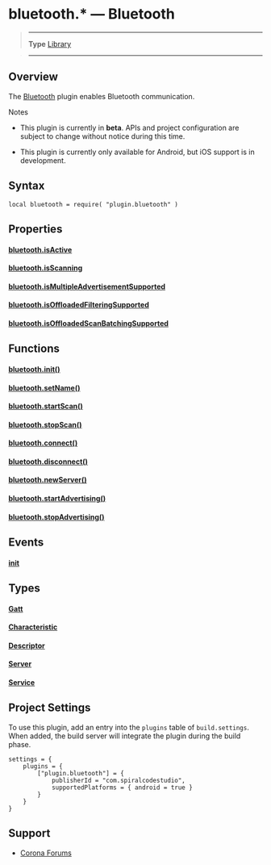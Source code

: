 # bluetooth.* &mdash; Bluetooth

> --------------------- ------------------------------------------------------------------------------------------
> __Type__              [Library](https://docs.coronalabs.com/api/type/library.html)



> --------------------- ------------------------------------------------------------------------------------------


## Overview

The [Bluetooth](https://marketplace.coronalabs.com/plugin/bluetooth) plugin enables Bluetooth communication.

<div class="guide-notebox">
<div class="notebox-title">Notes</div>

* This plugin is currently in __beta__. APIs and project configuration are subject to change without notice during this time.

* This plugin is currently only available for Android, but iOS support is in development.

</div>


## Syntax

	local bluetooth = require( "plugin.bluetooth" )

## Properties

#### [bluetooth.isActive](/plugin/bluetooth/isActive)

#### [bluetooth.isScanning](/plugin/bluetooth/isScanning)

#### [bluetooth.isMultipleAdvertisementSupported](/plugin/bluetooth/isMultipleAdvertisementSupported)

#### [bluetooth.isOffloadedFilteringSupported](/plugin/bluetooth/isOffloadedFilteringSupported)

#### [bluetooth.isOffloadedScanBatchingSupported](/plugin/bluetooth/isOffloadedScanBatchingSupported)

## Functions

#### [bluetooth.init()](/plugin/bluetooth/init)

#### [bluetooth.setName()](/plugin/bluetooth/setName)

#### [bluetooth.startScan()](/plugin/bluetooth/startScan)

#### [bluetooth.stopScan()](/plugin/bluetooth/stopScan)

#### [bluetooth.connect()](/plugin/bluetooth/connect)

#### [bluetooth.disconnect()](/plugin/bluetooth/disconnect)

#### [bluetooth.newServer()](/plugin/bluetooth/newServer)

#### [bluetooth.startAdvertising()](/plugin/bluetooth/startAdvertising)

#### [bluetooth.stopAdvertising()](/plugin/bluetooth/stopAdvertising)

## Events

#### [init](/plugin/bluetooth/event/init/)

## Types

#### [Gatt](/plugin/bluetooth/type/Gatt/)

#### [Characteristic](/plugin/bluetooth/type/Characteristic/)

#### [Descriptor](/plugin/bluetooth/type/Descriptor/)

#### [Server](/plugin/bluetooth/type/Server/)

#### [Service](/plugin/bluetooth/type/Service/)

<a id="settings"></a>

## Project Settings

To use this plugin, add an entry into the `plugins` table of `build.settings`. When added, the build server will integrate the plugin during the build phase.

	settings = {
		plugins = {
			["plugin.bluetooth"] = {
				publisherId = "com.spiralcodestudio",
				supportedPlatforms = { android = true }
			}
		}
	}

## Support

* [Corona Forums](http://forums.coronalabs.com/forum/)
